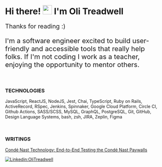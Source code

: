 # Hi there! <img src="https://raw.githubusercontent.com/syedareehaquasar/syedareehaquasar/master/gifs/Hi.gif" width="30px"> I'm Oli Treadwell

<p style="font-size:20px;"> Thanks for reading :)</p>

<p style="font-size:22px;">I'm a software engineer excited to build user-friendly and accessible tools that really help folks. If I'm not coding I work as a teacher, enjoying the opportunity to mentor others.</p>

<br>

### TECHNOLOGIES

JavaScript, ReactJS, NodeJS, Jest, Chai, TypeScript, Ruby on Rails, ActiveRecord, RSpec, Jenkins, Spinnaker, Google Cloud Platform, Circle CI, Github Actions, SASS/SCSS, MySQL, GraphQL, PostgreSQL, Git, GitHub, Design Language Systems, bash, zsh, JIRA, Zeplin, Figma

<br>

### WRITINGS

[Condé Nast Technology: End-to-End Testing the Condé Nast Paywalls](https://technology.condenast.com/story/end-to-end-testing-conde-nast-paywalls)

[![Linkedin:OliTreadwell](https://img.shields.io/badge/-OliTreadwell-blue?style=flat-square&logo=Linkedin&logoColor=white&link=https://www.linkedin.com/in/olitreadwell/)](https://www.linkedin.com/in/olitreadwell/)

<!--
**GITHUB STAT'S**

![stats](https://github-readme-stats.vercel.app/api?username=olitreadwell&show_icons=true&theme=synthwave)

Today is Wednesday, 1 December, 20:05 GMT-8.
-->
